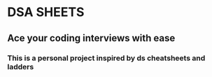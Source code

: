 # DSA SHEETS
## Ace your coding interviews with ease
### This is a personal project inspired by ds cheatsheets and ladders
